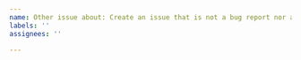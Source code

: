 ```yaml
---
name: Other issue about: Create an issue that is not a bug report nor a feature request title: ''
labels: ''
assignees: ''

---
```

